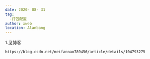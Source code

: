 ```yaml
---
date: 2020- 08- 31
tag: 
  -打包配置
author: xweb
location: Alanbang
---
```


1.见博客

`https://blog.csdn.net/meifannao789456/article/details/104793275`